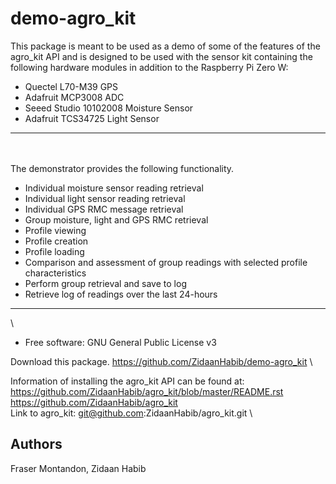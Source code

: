 # demo-agro_kit

This package is meant to be used as a demo of some of the features of the agro_kit API and is designed to be used with the sensor kit containing the following hardware modules in addition to the Raspberry Pi Zero W:

* Quectel L70-M39 GPS
* Adafruit MCP3008 ADC
* Seeed Studio 10102008 Moisture Sensor
* Adafruit TCS34725 Light Sensor
---
\
\
The demonstrator provides the following functionality.
* Individual moisture sensor reading retrieval
* Individual light sensor reading retrieval
* Individual GPS RMC message retrieval 
* Group moisture, light and GPS RMC retrieval
* Profile viewing
* Profile creation
* Profile loading
* Comparison and assessment of group readings with selected profile characteristics
* Perform group retrieval and save to log
* Retrieve log of readings over the last 24-hours
--- 


\

* Free software: GNU General Public License v3

Download this package.
https://github.com/ZidaanHabib/demo-agro_kit
\

Information of installing the agro_kit API can be found at:
https://github.com/ZidaanHabib/agro_kit/blob/master/README.rst
\
https://github.com/ZidaanHabib/agro_kit
\
Link to agro_kit: git@github.com:ZidaanHabib/agro_kit.git
\

## Authors
Fraser Montandon, Zidaan Habib
